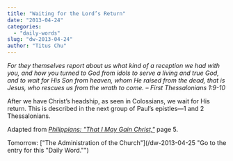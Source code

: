 ```yaml
---
title: "Waiting for the Lord’s Return"
date: "2013-04-24"
categories: 
  - "daily-words"
slug: "dw-2013-04-24"
author: "Titus Chu"
---
```


_For they themselves report about us what kind of a reception we had with you, and how you turned to God from idols to serve a living and true God, and to wait for His Son from heaven, whom He raised from the dead, that is Jesus, who rescues us from the wrath to come._ _– First Thessalonians 1:9-10_

After we have Christ’s headship, as seen in Colossians, we wait for His return. This is described in the next group of Paul’s epistles—1 and 2 Thessalonians.

Adapted from _[Philippians: "That I May Gain Christ,"](/book-philippians "Go to the listing for this book.")_ page 5.

Tomorrow: ["The Administration of the Church"](/dw-2013-04-25 "Go to the entry for this "Daily Word."")
